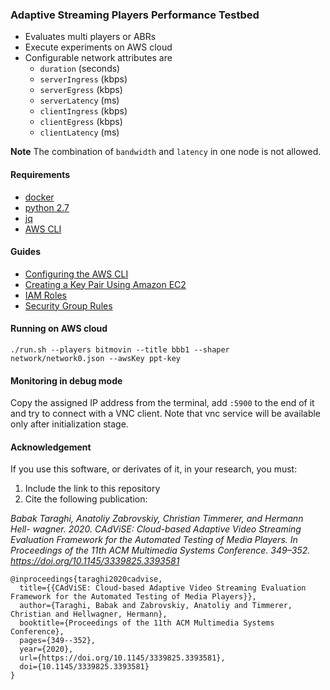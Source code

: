 ### Adaptive Streaming Players Performance Testbed
- Evaluates multi players or ABRs
- Execute experiments on AWS cloud 
- Configurable network attributes are
    - `duration` (seconds)
    - `serverIngress` (kbps)
    - `serverEgress` (kbps)
    - `serverLatency` (ms)
    - `clientIngress` (kbps)
    - `clientEgress` (kbps)
    - `clientLatency` (ms)
 
**Note** The combination of `bandwidth` and `latency` in one node is not allowed.


#### Requirements
- [docker](https://docs.docker.com/install/)
- [python 2.7](https://www.python.org/downloads/)
- [jq](https://stedolan.github.io/jq)
- [AWS CLI](https://docs.aws.amazon.com/cli/latest/userguide/cli-chap-install.html)

#### Guides
- [Configuring the AWS CLI](https://docs.aws.amazon.com/cli/latest/userguide/cli-chap-configure.html)
- [Creating a Key Pair Using Amazon EC2](https://docs.aws.amazon.com/AWSEC2/latest/UserGuide/ec2-key-pairs.html#having-ec2-create-your-key-pair)
- [IAM Roles](https://docs.aws.amazon.com/AWSEC2/latest/UserGuide/iam-roles-for-amazon-ec2.html)
- [Security Group Rules](https://docs.aws.amazon.com/AWSEC2/latest/UserGuide/security-group-rules-reference.html)

#### Running on AWS cloud
```
./run.sh --players bitmovin --title bbb1 --shaper network/network0.json --awsKey ppt-key
```

#### Monitoring in debug mode

Copy the assigned IP address from the terminal, add `:5900` to the end of it
and try to connect with a VNC client.
Note that vnc service will be available only after initialization stage.

#### Acknowledgement

If you use this software, or derivates of it, in your research, you must:

1. Include the link to this repository
2. Cite the following publication:

_Babak Taraghi, Anatoliy Zabrovskiy, Christian Timmerer, and Hermann Hell- wagner. 2020. CAdViSE: Cloud-based Adaptive Video Streaming Evaluation Framework for the Automated Testing of Media Players. In Proceedings of the 11th ACM Multimedia Systems Conference. 349–352. https://doi.org/10.1145/3339825.3393581_
```
@inproceedings{taraghi2020cadvise,
  title={{CAdViSE: Cloud-based Adaptive Video Streaming Evaluation Framework for the Automated Testing of Media Players}},
  author={Taraghi, Babak and Zabrovskiy, Anatoliy and Timmerer, Christian and Hellwagner, Hermann},
  booktitle={Proceedings of the 11th ACM Multimedia Systems Conference},
  pages={349--352},
  year={2020},
  url={https://doi.org/10.1145/3339825.3393581},
  doi={10.1145/3339825.3393581}
}
```